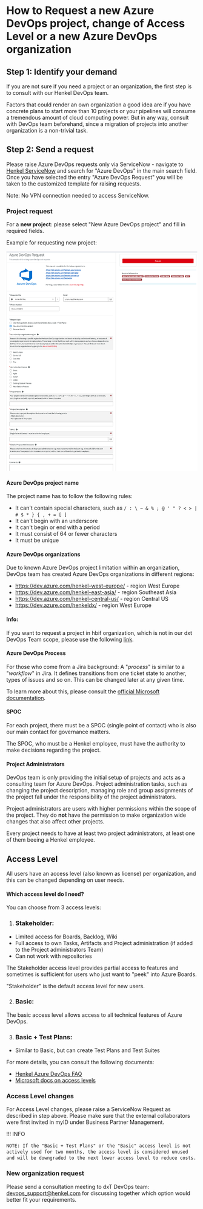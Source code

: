 # How to Request a new Azure DevOps project, change of Access Level or a new Azure DevOps organization

## Step 1: Identify your demand

If you are not sure if you need a project or an organization, the first step is to consult with our Henkel DevOps team.

Factors that could render an own organization a good idea are if you have concrete plans to start more than 10 projects or your pipelines will consume a tremendous amount of cloud computing power.
But in any way, consult with DevOps team beforehand, since a migration of projects into another organization is a non-trivial task.

## Step 2: Send a request

Please raise Azure DevOps requests only via ServiceNow - navigate to [Henkel ServiceNow](https://henkelprod.service-now.com/sp?id=sc_cat_item&sys_id=e46475d41b5cf89097eaea836b4bcb11) and search for "Azure DevOps" in the main search field. Once you have selected the entry "Azure DevOps Request" you will be taken to the customized template for raising requests.

Note: No VPN connection needed to access ServiceNow.

### Project request

For a **new project**: please select "New Azure DevOps project" and fill in required fields.

Example for requesting new project:

![Request AzDO in SNOW](././attachments/ADO_requestform.png)

#### Azure DevOps project name

The project name has to follow the following rules:

* It can't contain special characters, such as `/ : \ ~ & % ; @ ' " ? < > | # $ * } { , + = [ ]`
* It can't begin with an underscore
* It can't begin or end with a period
* It must consist of 64 or fewer characters
* It must be unique

#### Azure DevOps organizations

Due to known Azure DevOps project limitation within an organization, DevOps team has created Azure DevOps organizations in different regions:

* <https://dev.azure.com/henkel-west-europe/> - region West Europe
* <https://dev.azure.com/henkel-east-asia/> - region Southeast Asia
* <https://dev.azure.com/henkel-central-us/> - region Central US
* <https://dev.azure.com/henkeldx/> - region West Europe 

#### Info:
If you want to request a project in hbif organization, which is not in our dxt DevOps Team scope, please use the following [link](https://hdf-guide.azurewebsites.net/guide/More-Information/Request-Access-to-Azure-DevOps.html).



#### Azure DevOps Process

For those who come from a Jira background: A "*process*" is similar to a "*workflow*" in Jira. It defines transitions from one ticket state to another, types of issues and so on. This can be changed later at any given time.

To learn more about this, please consult the [official Microsoft documentation](https://docs.microsoft.com/en-us/azure/devops/boards/work-items/guidance/choose-process?view=azure-devops&tabs=basic-process).

#### SPOC

For each project, there must be a SPOC (single point of contact) who is also our main contact for governance matters. 

The SPOC, who must be a Henkel employee, must have the authority to make decisions regarding the project.

#### Project Administrators

DevOps team is only providing the initial setup of projects and acts as a consulting team for Azure DevOps. Project administration tasks, such as changing the project description, managing role and group assignments of the project fall under the responsibility of the project administrators.  

Project administrators are users with higher permissions within the scope of the project. They do **not** have the permission to make organization wide changes that also affect other projects.

Every project needs to have at least two project administrators, at least one of them beeing a Henkel employee.

## Access Level

All users have an access level (also known as license) per organization, and this can be changed depending on user needs.

#### Which access level do I need?

You can choose from 3 access levels:

1. ### Stakeholder:

  - Limited access for Boards, Backlog, Wiki 
  - Full access to own Tasks, Artifacts and Project administration (if added to the Project administrators Team) 
  - Can not work with repositories

The Stakeholder access level provides partial access to features and sometimes is sufficient for users who just want to "peek" into Azure Boards. 

"Stakeholder" is the default access level for new users.

2. ### Basic:
The basic access level allows access to all technical features of Azure DevOps.

3. ### Basic + Test Plans:

- Similar to Basic, but can create Test Plans and Test Suites

For more details, you can consult the following documents:

* [Henkel Azure DevOps FAQ](https://docs.henkelgroup.cloud/devops/azure-devops-and-github-faq/)
* [Microsoft docs on access levels](https://docs.microsoft.com/en-us/azure/devops/organizations/security/access-levels?view=azure-devops)

### Access Level changes

For Access Level changes, please raise a ServiceNow Request as described in step above. Please make sure that the external collaborators were first invited in myID under Business Partner Management.

!!! INFO

    NOTE: If the "Basic + Test Plans" or the "Basic" access level is not actively used for two months, the access level is considered unused and will be downgraded to the next lower access level to reduce costs.

### New organization request

Please send a consultation meeting to dxT DevOps team: [devops_support@henkel.com](mailto:devops_support@henkel.com) for discussing together which option would better fit your requirements.
